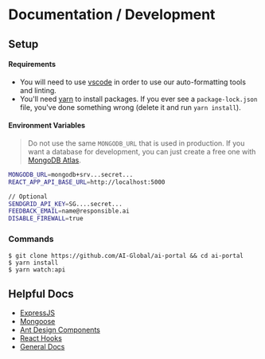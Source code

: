# Documentation / Development

## Setup

#### Requirements

- You will need to use [vscode](https://code.visualstudio.com/) in order to use our auto-formatting tools and linting.
- You'll need [yarn](https://classic.yarnpkg.com/en/docs/install/) to install packages. If you ever see a `package-lock.json` file, you've done something wrong (delete it and run `yarn install`).

#### Environment Variables

> Do not use the same `MONGODB_URL` that is used in production. If you want a database for development, you can just create a free one with [MongoDB Atlas](https://www.mongodb.com/cloud/atlas).

```bash
MONGODB_URL=mongodb+srv...secret...
REACT_APP_API_BASE_URL=http://localhost:5000

// Optional
SENDGRID_API_KEY=SG....secret...
FEEDBACK_EMAIL=name@responsible.ai
DISABLE_FIREWALL=true
```

### Commands

```
$ git clone https://github.com/AI-Global/ai-portal && cd ai-portal
$ yarn install
$ yarn watch:api
```

## Helpful Docs

- [ExpressJS](https://expressjs.com/en/5x/api.html)
- [Mongoose](https://mongoosejs.com/docs/guide.html)
- [Ant Design Components](https://ant.design/components/overview/)
- [React Hooks](https://reactjs.org/docs/hooks-intro.html)
- [General Docs](https://github.com/AI-Global/ai-portal/blob/master/docs/general.md)
